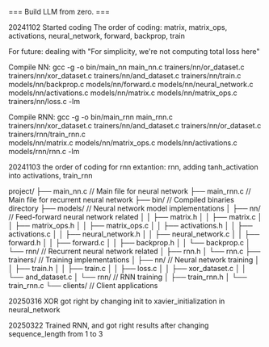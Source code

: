 === Build LLM from zero. ===

20241102
Started coding
The order of coding: matrix, matrix_ops, activations, neural_network, forward, backprop, train

For future: dealing with "For simplicity, we're not computing total loss here"

Compile NN:
gcc -g -o bin/main_nn main_nn.c trainers/nn/or_dataset.c  trainers/nn/xor_dataset.c trainers/nn/and_dataset.c trainers/nn/train.c \
models/nn/backprop.c models/nn/forward.c models/nn/neural_network.c \
models/nn/activations.c models/nn/matrix.c models/nn/matrix_ops.c trainers/nn/loss.c -lm

Compile RNN:
gcc -g -o bin/main_rnn main_rnn.c \
trainers/nn/xor_dataset.c trainers/nn/and_dataset.c trainers/nn/or_dataset.c \
trainers/rnn/train_rnn.c \
models/nn/matrix.c  models/nn/matrix_ops.c models/nn/activations.c \
models/rnn/rnn.c -lm

20241103
the order of coding for rnn extantion: rnn, adding tanh_activation into activations, train_rnn

project/
├── main_nn.c                // Main file for neural network
├── main_rnn.c               // Main file for recurrent neural network
├── bin/                     // Compiled binaries directory
├── models/                  // Neural network model implementations
│   ├── nn/                 // Feed-forward neural network related
│   │   ├── matrix.h
│   │   ├── matrix.c
│   │   ├── matrix_ops.h
│   │   ├── matrix_ops.c
│   │   ├── activations.h
│   │   ├── activations.c
│   │   ├── neural_network.h
│   │   ├── neural_network.c
│   │   ├── forward.h
│   │   ├── forward.c
│   │   ├── backprop.h
│   │   └── backprop.c
│   └── rnn/                // Recurrent neural network related
│       ├── rnn.h
│       └── rnn.c
├── trainers/               // Training implementations
│   ├── nn/                // Neural network training
│   │   ├── train.h
│   │   ├── train.c
│   │   ├── loss.c
│   │   ├── xor_dataset.c
│   │   └── and_dataset.c
│   └── rnn/               // RNN training
│       ├── train_rnn.h
│       └── train_rnn.c
└── clients/               // Client applications


20250316 XOR got right by changing init to xavier_initialization in neural_network

20250322 Trained RNN, and got right results after changing sequence_length from 1 to 3
